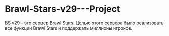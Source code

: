 # Brawl-Stars-v29---Project
BS v29 - это сервер Brawl Stars. Целью этого сервера было реализовать все функции Brawl Stars и поддержать миллионы игроков.
